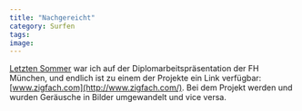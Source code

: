 ```yaml
---
title: "Nachgereicht"
category: Surfen
tags: 
image: 
---
```


[Letzten Sommer](http://www.misantropolis.de/2005/07/muenchen-ist-ein-kaff) war ich auf der Diplomarbeitspräsentation der FH München, und endlich ist zu einem der Projekte ein Link verfügbar: [www.zigfach.com](http://www.zigfach.com/). Bei dem Projekt werden und wurden Geräusche in Bilder umgewandelt und vice versa.